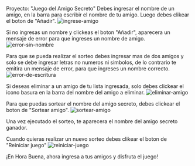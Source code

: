 Proyecto: "Juego del Amigo Secreto"
Debes ingresar el nombre de un amigo, en la barra
para escribir el nombre de tu amigo.
Luego debes clikear el boton de "Añadir".
![ingrese-amigo](https://github.com/user-attachments/assets/2b13762b-1d02-4984-af12-35274f6f6e26)

Si no ingresas un nombre y clickeas el boton "Añadir",
aparecera un mensaje de error para que ingreses un nombre de amigo.
![error-sin-nombre](https://github.com/user-attachments/assets/f159fa8e-6840-4f2e-b255-8a94c5fea171)

Para que se pueda realizar el sorteo debes ingresar mas de 
dos amigos y solo se debe ingresar letras no numeros ni simbolos, de lo
contrario te emitira un mensaje de error, para que ingreses
un nombre correcto.
![error-de-escritura](https://github.com/user-attachments/assets/60c9a8e3-6ac3-4141-9920-589438f7e8f0)

Si deseas eliminar a un amigo de tu lista ingresada, solo debes
clickear el icono basura en la barra del nombre del amigo a eliminar.
![eliminar-amigo](https://github.com/user-attachments/assets/cdb47ab2-6c26-4c0c-b541-c731af6b93a3)

Para que puedas sortear el nombre del amigo secreto,
debes clickear el boton de "Sortear amigo". 
![sortear-amigo](https://github.com/user-attachments/assets/d613b13b-a70c-4458-a3bc-c055cbffe42c)

Una vez ejecutado el sorteo, te aparecera el nombre del amigo secreto ganador.

Cuando quieras realizar un nuevo sorteo debes clikear el boton de "Reiniciar juego"
![reiniciar-juego](https://github.com/user-attachments/assets/f8ffab03-77df-4e36-8e1e-c0b36f5ee02d)

¡En Hora Buena, ahora ingresa a tus amigos y disfruta el juego!
